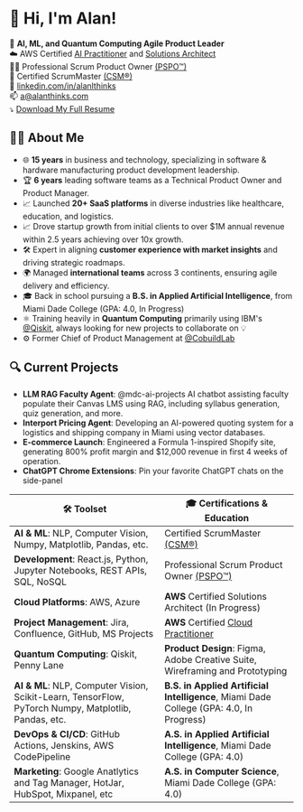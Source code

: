 # 👋 Hi, I'm Alan!

🤖 **AI, ML, and Quantum Computing Agile Product Leader**  
☁️ AWS Certified [AI Practitioner](https://www.credly.com/badges/80ec03b1-55c1-44fd-9002-e2a6eec75bd9) and [Solutions Architect](https://www.credly.com/badges/4500beb6-72e5-46b7-830d-368fa18b850d)<br>
👷‍♂️ Professional Scrum Product Owner [(PSPO™)](https://www.credly.com/badges/f4ea6a0e-9a12-4b68-b262-45ea07ef7706/public_url) <br>
🚧 Certified ScrumMaster [(CSM®)](https://bcert.me/sfsuyyyrq) <br>
💼 [linkedin.com/in/alanlthinks](https://linkedin.com/in/alanthinks) <br>
📫 [a@alanthinks.com](mailto:a@alanthinks.com) <br>
⤵️ [Download My Full Resume](http://bit.ly/alan-guevara-product-manager)

## 👨‍💻 **About Me**
- 🌐 **15 years** in business and technology, specializing in software & hardware manufacturing product development leadership.
- 🏆 **6 years** leading software teams as a Technical Product Owner and Product Manager.
- 📈 Launched **20+ SaaS platforms** in diverse industries like healthcare, education, and logistics.
- 📈 Drove startup growth from initial clients to over $1M annual revenue within 2.5 years achieving over 10x growth.
- 🛠️ Expert in aligning **customer experience with market insights** and driving strategic roadmaps.
- 🌍 Managed **international teams** across 3 continents, ensuring agile delivery and efficiency.
- 🎓 Back in school pursuing a **B.S. in Applied Artificial Intelligence**, from Miami Dade College (GPA: 4.0, In Progress)
- ⚛️ Training heavily in **Quantum Computing** primarily using IBM's [@Qiskit](https://github.com/qiskit), always looking for new projects to collaborate on 💡
- ⚙️ Former Chief of Product Management at [@CobuildLab](https://github.com/cobuildlab)  

## 🔍 **Current Projects**
- **LLM RAG Faculty Agent**: @mdc-ai-projects AI chatbot assisting faculty populate their Canvas LMS using RAG, including syllabus generation, quiz generation, and more.
- **Interport Pricing Agent**: Developing an AI-powered quoting system for a logistics and shipping company in Miami using vector databases.
- **E-commerce Launch**: Engineered a Formula 1-inspired Shopify site, generating 800% profit margin and $12,000 revenue in first 4 weeks of operation.
- **ChatGPT Chrome Extensions**: Pin your favorite ChatGPT chats on the side-panel

| 🛠️ **Toolset** | 🎓 **Certifications & Education** |
| --- | --- |
| **AI & ML**: NLP, Computer Vision, Numpy, Matplotlib, Pandas, etc. | Certified ScrumMaster [(CSM®)](https://bcert.me/sfsuyyyrq) |
| **Development**: React.js, Python, Jupyter Notebooks, REST APIs, SQL, NoSQL | Professional Scrum Product Owner [(PSPO™)](https://www.credly.com/badges/f4ea6a0e-9a12-4b68-b262-45ea07ef7706/public_url) |
| **Cloud Platforms**: AWS, Azure | **AWS** Certified Solutions Architect (In Progress) | **AWS** Certified [AI Practitioner](https://www.credly.com/badges/80ec03b1-55c1-44fd-9002-e2a6eec75bd9) + [Early Adopter Badge](https://www.credly.com/badges/0ff3f855-7962-4638-880a-ccd0d2e75250) |
| **Project Management**: Jira, Confluence, GitHub, MS Projects | **AWS** Certified [Cloud Practitioner](https://www.credly.com/badges/4500beb6-72e5-46b7-830d-368fa18b850d) |
| **Quantum Computing**: Qiskit, Penny Lane | **Product Design**: Figma, Adobe Creative Suite, Wireframing and Prototyping 
| **AI & ML**: NLP, Computer Vision, Scikit-Learn, TensorFlow, PyTorch Numpy, Matplotlib, Pandas, etc.| **B.S. in Applied Artificial Intelligence**, Miami Dade College (GPA: 4.0, In Progress) |
| **DevOps & CI/CD**: GitHub Actions, Jenskins, AWS CodePipeline | **A.S. in Applied Artificial Intelligence**, Miami Dade College (GPA: 4.0) |
| **Marketing**: Google Anatlytics and Tag Manager, HotJar, HubSpot, Mixpanel, etc | **A.S. in Computer Science**, Miami Dade College (GPA: 4.0) |


<!--
**AlanThinks/alanthinks** is a ✨ _special_ ✨ repository because its `README.md` (this file) appears on your GitHub profile.

Here are some ideas to get you started:

- 🔭 I’m currently working on ...
- 🌱 I’m currently learning ...
- 👯 I’m looking to collaborate on ...
- 🤔 I’m looking for help with ...
- 💬 Ask me about ...
- 📫 How to reach me: ...
- 😄 Pronouns: ...
- ⚡ Fun fact: ...
-->
